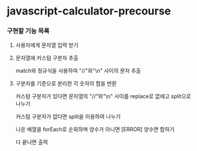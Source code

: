 # javascript-calculator-precourse

### 구현할 기능 목록

1. 사용자에게 문자열 입력 받기

2. 문자열에 커스텀 구분자 추출

   match와 정규식을 사용하여 "//"와"\n" 사이의 문자 추출

3. 구분자를 기준으로 분리한 각 숫자의 합을 반환

   커스텀 구분자가 있다면 문자열의 "//"와"\n" 사이를 replace로 없애고 split으로 나누기

   커스텀 구분자가 없다면 split을 이용하여 나누기

   나온 배열을 forEach로 순회하며 양수가 아니면 [ERROR] 양수면 합하기

   다 끝나면 출력
